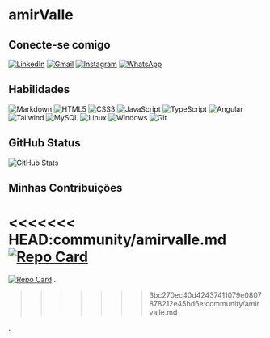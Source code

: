 # amirValle

## Conecte-se comigo
[![LinkedIn](https://img.shields.io/badge/LinkedIn-000?style=for-the-badge&logo=LinkeIn&logoColor=white)](www.linkedin.com/in/amir-valle-6849382aa)
[![Gmail](https://img.shields.io/badge/Gmail-000?style=for-the-badge&logo=gmail&logoColor=white)](mailto:valleamir460@gmail.com)
[![Instagram](https://img.shields.io/badge/-Instagram-000?style=for-the-badge&logo=instagram&logoColor=white)](https://www.instagram.com/AmirValle/)
[![WhatsApp](https://img.shields.io/badge/WhatsApp-000?style=for-the-badge&logo=whatsapp&logoColor=white)](https://wa.me/5598986250107)
## Habilidades
![Markdown](https://img.shields.io/badge/Markdown-000?style=for-the-badge&logo=markdown)
![HTML5](https://img.shields.io/badge/HTML5-E34F26?style=for-the-badge&logo=html5&logoColor=white)
![CSS3](https://img.shields.io/badge/CSS3-1572B6?style=for-the-badge&logo=css3&logoColor=white)
![JavaScript](https://img.shields.io/badge/JavaScript-F7DF1E?style=for-the-badge&logo=javascript&logoColor=black)
![TypeScript](https://img.shields.io/badge/TypeScript-007ACC?style=for-the-badge&logo=typescript&logoColor=white)
![Angular](https://img.shields.io/badge/Angular-DD0031?style=for-the-badge&logo=angular&logoColor=white)
![Tailwind](https://img.shields.io/badge/tailwindcss-%2338B2AC.svg?style=for-the-badge&logo=tailwind-css&logoColor=white)
![MySQL](https://img.shields.io/badge/MySQL-00000F?style=for-the-badge&logo=mysql&logoColor=white)
![Linux](https://img.shields.io/badge/Linux-000?style=for-the-badge&logo=linux&logoColor=FCC624)
![Windows](https://img.shields.io/badge/Windows-000?style=for-the-badge&logo=windows&logoColor=2CA5E0)
![Git](https://img.shields.io/badge/GIT-E44C30?style=for-the-badge&logo=git&logoColor=white)

## GitHub Status

![GitHub Stats](https://github-readme-stats.vercel.app/api?username=amirvalle&theme=transparent&bg_color=000&border_color=30A3DC&show_icons=true&icon_color=30A3DC&title_color=E94D5F&text_color=FFF&hide_title=true&hide=stars)
## Minhas Contribuições
<<<<<<< HEAD:community/amirvalle.md
[![Repo Card](https://github-readme-stats.vercel.app/api/pin/?username=amirvalle&repo=Dio-lab&bg_color=000&border_color=30A3DC&show_icons=true&icon_color=30A3DC&title_color=E94D5F&text_color=FFF)](https://github.com/amirvalle/Dio-lab.git)
=======
[![Repo Card](https://github-readme-stats.vercel.app/api/pin/?username=amirvalle&repo=Dio-lab&bg_color=000&border_color=30A3DC&show_icons=true&icon_color=30A3DC&title_color=E94D5F&text_color=FFF)](https://github.com/amirvalle/Dio-lab.git) .
>>>>>>> 3bc270ec40d42437411079e0807878212e45bd6e:community/amirvalle.md

.